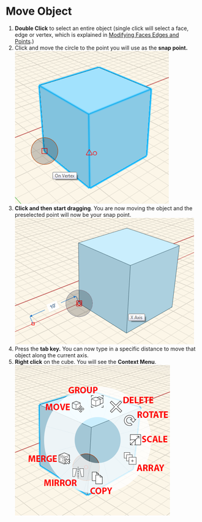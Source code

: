 # Move Object

1. **Double Click** to select an entire object \(single click will select a face, edge or vertex, which is explained in [Modifying Faces Edges and Points](modifying-faces-edges-and-points.md).\)
2. Click and move the circle to the point you will use as the **snap point.** ![](../.gitbook/assets/snap-point.png)
3. **Click and then start dragging**. You are now moving the object and the preselected point will now be your snap point.   ![](../.gitbook/assets/move-object.png)
4. Press the **tab key.** You can now type in a specific distance to move that object along the current axis.
5. **Right click** on the cube. You will see the **Context Menu**. ![](../.gitbook/assets/context-menu.png)

